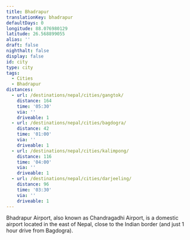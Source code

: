 ```yaml
---
title: Bhadrapur
translationKey: bhadrapur
defaultDays: 0
longitude: 88.076980129
latitude: 26.568899055
alias: ''
draft: false
nighthalt: false
display: false
id: city
type: city
tags:
  - Cities
  - Bhadrapur
distances:
  - url: /destinations/nepal/cities/gangtok/
    distance: 164
    time: '05:30'
    via: ''
    driveable: 1
  - url: /destinations/nepal/cities/bagdogra/
    distance: 42
    time: '01:00'
    via: ''
    driveable: 1
  - url: /destinations/nepal/cities/kalimpong/
    distance: 116
    time: '04:00'
    via: ''
    driveable: 1
  - url: /destinations/nepal/cities/darjeeling/
    distance: 96
    time: '03:30'
    via: ''
    driveable: 1
---
```





























Bhadrapur Airport, also known as Chandragadhi Airport, is a domestic airport located in the east of Nepal, close to the Indian border (and just 1 hour drive from Bagdogra). 